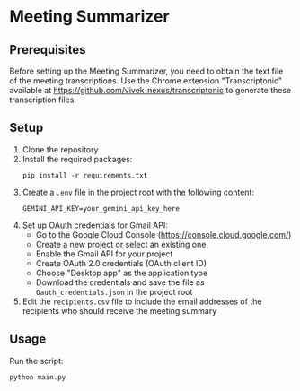 # Meeting Summarizer

## Prerequisites

Before setting up the Meeting Summarizer, you need to obtain the text file of the meeting transcriptions. Use the Chrome extension "Transcriptonic" available at https://github.com/vivek-nexus/transcriptonic to generate these transcription files.

## Setup

1. Clone the repository
2. Install the required packages:
   ```
   pip install -r requirements.txt
   ```
3. Create a `.env` file in the project root with the following content:
   ```
   GEMINI_API_KEY=your_gemini_api_key_here
   ```
4. Set up OAuth credentials for Gmail API:
   - Go to the Google Cloud Console (https://console.cloud.google.com/)
   - Create a new project or select an existing one
   - Enable the Gmail API for your project
   - Create OAuth 2.0 credentials (OAuth client ID)
   - Choose "Desktop app" as the application type
   - Download the credentials and save the file as `Oauth_credentials.json` in the project root
5. Edit the `recipients.csv` file to include the email addresses of the recipients who should receive the meeting summary

## Usage

Run the script:
```
python main.py
```

